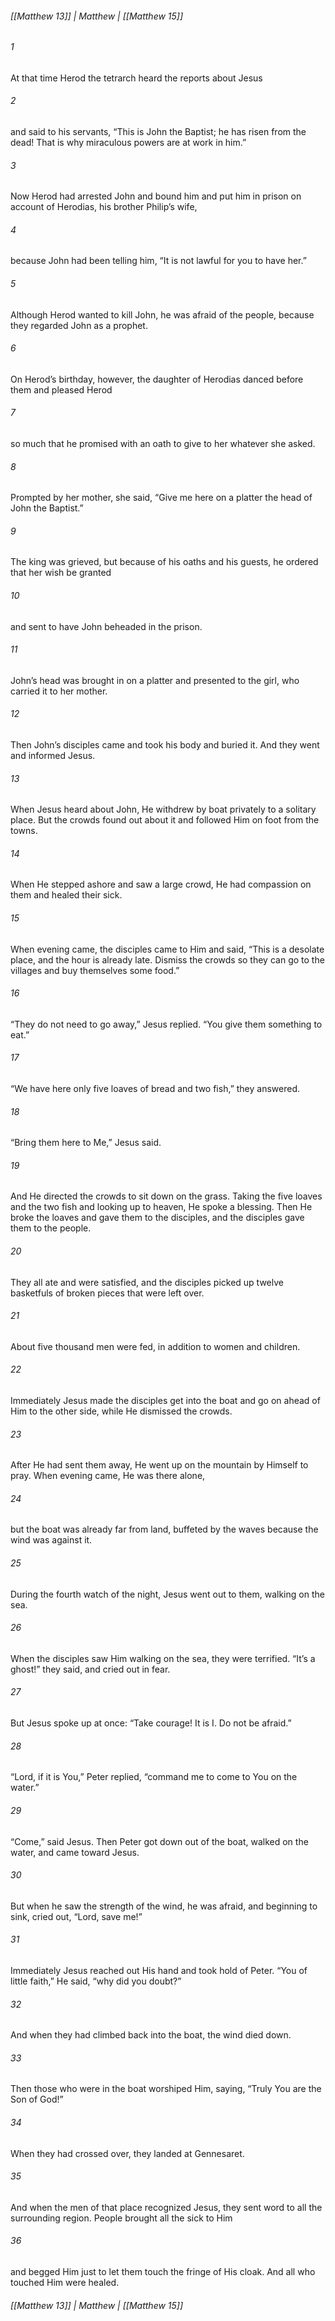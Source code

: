 ###### [[Matthew 13]] | Matthew | [[Matthew 15]]

###### 1
At that time Herod the tetrarch heard the reports about Jesus
###### 2
and said to his servants, “This is John the Baptist; he has risen from the dead! That is why miraculous powers are at work in him.”
###### 3
Now Herod had arrested John and bound him and put him in prison on account of Herodias, his brother Philip’s wife,
###### 4
because John had been telling him, “It is not lawful for you to have her.”
###### 5
Although Herod wanted to kill John, he was afraid of the people, because they regarded John as a prophet.
###### 6
On Herod’s birthday, however, the daughter of Herodias danced before them and pleased Herod
###### 7
so much that he promised with an oath to give to her whatever she asked.
###### 8
Prompted by her mother, she said, “Give me here on a platter the head of John the Baptist.”
###### 9
The king was grieved, but because of his oaths and his guests, he ordered that her wish be granted
###### 10
and sent to have John beheaded in the prison.
###### 11
John’s head was brought in on a platter and presented to the girl, who carried it to her mother.
###### 12
Then John’s disciples came and took his body and buried it. And they went and informed Jesus.
###### 13
When Jesus heard about John, He withdrew by boat privately to a solitary place. But the crowds found out about it and followed Him on foot from the towns.
###### 14
When He stepped ashore and saw a large crowd, He had compassion on them and healed their sick.
###### 15
When evening came, the disciples came to Him and said, “This is a desolate place, and the hour is already late. Dismiss the crowds so they can go to the villages and buy themselves some food.”
###### 16
“They do not need to go away,” Jesus replied. “You give them something to eat.”
###### 17
“We have here only five loaves of bread and two fish,” they answered.
###### 18
“Bring them here to Me,” Jesus said.
###### 19
And He directed the crowds to sit down on the grass. Taking the five loaves and the two fish and looking up to heaven, He spoke a blessing. Then He broke the loaves and gave them to the disciples, and the disciples gave them to the people.
###### 20
They all ate and were satisfied, and the disciples picked up twelve basketfuls of broken pieces that were left over.
###### 21
About five thousand men were fed, in addition to women and children.
###### 22
Immediately Jesus made the disciples get into the boat and go on ahead of Him to the other side, while He dismissed the crowds.
###### 23
After He had sent them away, He went up on the mountain by Himself to pray. When evening came, He was there alone,
###### 24
but the boat was already far from land, buffeted by the waves because the wind was against it.
###### 25
During the fourth watch of the night, Jesus went out to them, walking on the sea.
###### 26
When the disciples saw Him walking on the sea, they were terrified. “It’s a ghost!” they said, and cried out in fear.
###### 27
But Jesus spoke up at once: “Take courage! It is I. Do not be afraid.”
###### 28
“Lord, if it is You,” Peter replied, “command me to come to You on the water.”
###### 29
“Come,” said Jesus. Then Peter got down out of the boat, walked on the water, and came toward Jesus.
###### 30
But when he saw the strength of the wind, he was afraid, and beginning to sink, cried out, “Lord, save me!”
###### 31
Immediately Jesus reached out His hand and took hold of Peter. “You of little faith,” He said, “why did you doubt?”
###### 32
And when they had climbed back into the boat, the wind died down.
###### 33
Then those who were in the boat worshiped Him, saying, “Truly You are the Son of God!”
###### 34
When they had crossed over, they landed at Gennesaret.
###### 35
And when the men of that place recognized Jesus, they sent word to all the surrounding region. People brought all the sick to Him
###### 36
and begged Him just to let them touch the fringe of His cloak. And all who touched Him were healed.

###### [[Matthew 13]] | Matthew | [[Matthew 15]]

